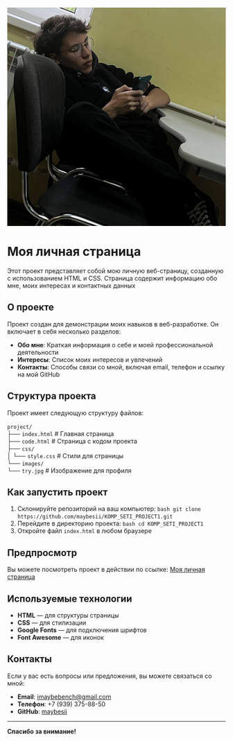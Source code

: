 ![Мое фото](images/try.jpg)
# Моя личная страница

Этот проект представляет собой мою личную веб-страницу, созданную с использованием HTML и CSS. Страница содержит информацию обо мне, моих интересах и контактных данных

## О проекте

Проект создан для демонстрации моих навыков в веб-разработке. Он включает в себя несколько разделов:
- **Обо мне**: Краткая информация о себе и моей профессиональной деятельности
- **Интересы**: Список моих интересов и увлечений
- **Контакты**: Способы связи со мной, включая email, телефон и ссылку на мой GitHub

## Структура проекта

Проект имеет следующую структуру файлов:  

`project/`  
├── `index.html`            # Главная страница  
├── `code.html`             # Страница с кодом проекта  
├── `css/`  
│   └── `style.css`         # Стили для страницы  
└── `images/`  
    └── `try.jpg`           # Изображение для профиля

## Как запустить проект

1. Склонируйте репозиторий на ваш компьютер:
   ```bash git clone https://github.com/maybesii/KOMP_SETI_PROJECT1.git```
2. Перейдите в директорию проекта:
   ```bash cd KOMP_SETI_PROJECT1```
3. Откройте файл `index.html` в любом браузере

## Предпросмотр

Вы можете посмотреть проект в действии по ссылке: [Моя личная страница](http://f1091403.xsph.ru/DZ_KOMP/index.html)

## Используемые технологии

- **HTML** — для структуры страницы
- **CSS** — для стилизации
- **Google Fonts** — для подключения шрифтов
- **Font Awesome** — для иконок

## Контакты

Если у вас есть вопросы или предложения, вы можете связаться со мной:

- **Email**: [imaybebench@gmail.com](mailto:imaybebench@gmail.com)
- **Телефон**: +7 (939) 375-88-50
- **GitHub**: [maybesii](https://github.com/maybesii)

---

**Спасибо за внимание!**
